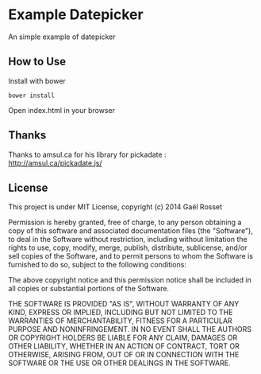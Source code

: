 Example Datepicker
===

An simple example of datepicker

How to Use
---

Install with bower
```Installation
bower install
```

Open index.html in your browser


Thanks
---
Thanks to amsul.ca for his library for pickadate : http://amsul.ca/pickadate.js/

License
---

This project is under MIT License, copyright (c) 2014 Gaël Rosset

Permission is hereby granted, free of charge, to any person obtaining
a copy of this software and associated documentation files (the
"Software"), to deal in the Software without restriction, including
without limitation the rights to use, copy, modify, merge, publish,
distribute, sublicense, and/or sell copies of the Software, and to
permit persons to whom the Software is furnished to do so, subject to
the following conditions:

The above copyright notice and this permission notice shall be
included in all copies or substantial portions of the Software.

THE SOFTWARE IS PROVIDED "AS IS", WITHOUT WARRANTY OF ANY KIND,
EXPRESS OR IMPLIED, INCLUDING BUT NOT LIMITED TO THE WARRANTIES OF
MERCHANTABILITY, FITNESS FOR A PARTICULAR PURPOSE AND NONINFRINGEMENT.
IN NO EVENT SHALL THE AUTHORS OR COPYRIGHT HOLDERS BE LIABLE FOR ANY
CLAIM, DAMAGES OR OTHER LIABILITY, WHETHER IN AN ACTION OF CONTRACT,
TORT OR OTHERWISE, ARISING FROM, OUT OF OR IN CONNECTION WITH THE
SOFTWARE OR THE USE OR OTHER DEALINGS IN THE SOFTWARE.
